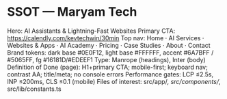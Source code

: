 # SSOT — Maryam Tech

Hero: AI Assistants & Lightning-Fast Websites
Primary CTA: https://calendly.com/kevtechwin/30min
Top nav: Home · AI Services · Websites & Apps · AI Academy · Pricing · Case Studies · About · Contact
Brand tokens: dark base #0E0F12, light base #FFFFFF, accent #6A7BFF / #5065FF, fg #16181D/#EDEEF1
Type: Manrope (headings), Inter (body)
Definition of Done (page): H1+primary CTA; mobile-first; keyboard nav; contrast AA; title/meta; no console errors
Performance gates: LCP ≤2.5s, INP ≤200ms, CLS ≤0.1 (mobile)
Files of interest: src/app/_, src/components/_, src/lib/constants.ts
